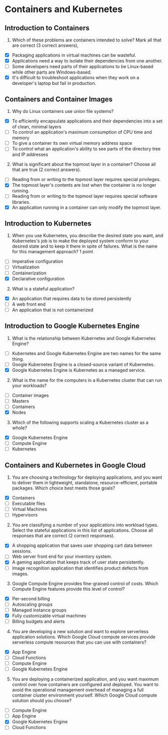 # Containers and Kubernetes

## Introduction to Containers

1. Which of these problems are containers intended to solve? Mark all that are correct (3 correct answers),

- [X] Packaging applications in virtual machines can be wasteful.
- [X] Applications need a way to isolate their dependencies from one another.
- [ ] Some developers need parts of their applications to be Linux-based while other parts are Windows-based.
- [X] It's difficult to troubleshoot applications when they work on a developer's laptop but fail in production.

## Containers and Container Images

1. Why do Linux containers use union file systems?

- [X] To efficiently encapsulate applications and their dependencies into a set of clean, minimal layers
- [ ] To control an application's maximum consumption of CPU time and memory
- [ ] To give a container its own virtual memory address space
- [ ] To control what an application's ability to see parts of the directory tree and IP addresses

2. What is significant about the topmost layer in a container? Choose all that are true (2 correct answers).

- [ ] Reading from or writing to the topmost layer requires special privileges.
- [X] The topmost layer's contents are lost when the container is no longer running.
- [ ] Reading from or writing to the topmost layer requires special software libraries.
- [X] An application running in a container can only modify the topmost layer.

## Introduction to Kubernetes

1. When you use Kubernetes, you describe the desired state you want, and Kubernetes's job is to make the deployed system conform to your desired state and to keep it there in spite of failures. What is the name for this management approach?
1 point

- [ ] Imperative configuration
- [ ] Virtualization
- [ ] Containerization
- [X] Declarative configuration

2. What is a stateful application?

- [X] An application that requires data to be stored persistently
- [ ] A web front end
- [ ] An application that is not containerized

## Introduction to Google Kubernetes Engine

1. What is the relationship between Kubernetes and Google Kubernetes Engine?

- [ ] Kubernetes and Google Kubernetes Engine are two names for the same thing.
- [ ] Google Kubernetes Engine is a closed-source variant of Kubernetes.
- [X] Google Kubernetes Engine is Kubernetes as a managed service.

2. What is the name for the computers in a Kubernetes cluster that can run your workloads?

- [ ] Container images
- [ ] Masters
- [ ] Containers
- [X] Nodes

3. Which of the following supports scaling a Kubernetes cluster as a whole?

- [X] Google Kubernetes Engine
- [ ] Compute Engine
- [ ] Kubernetes

## Containers and Kubernetes in Google Cloud

1. You are choosing a technology for deploying applications, and you want to  deliver them in lightweight, standalone, resource-efficient, portable packages. Which choice best meets those goals?

- [X] Containers
- [ ] Executable files
- [ ] Virtual Machines
- [ ] Hypervisors

2. You are classifying a number of your applications into workload types. Select the stateful applications in this list of applications. Choose all responses that are correct (2 correct responses).

- [X] A shopping application that saves user shopping cart data between sessions.
- [ ] Web server front end for your inventory system.
- [X] A gaming application that keeps track of user state persistently.
- [ ] Image recognition application that identifies product defects from images.

3. Google Compute Engine provides fine-grained control of costs.  Which Compute Engine features provide this level of control?

- [X] Per-second billing
- [ ] Autoscaling groups
- [ ] Managed instance groups
- [X] Fully customizable virtual machines
- [ ] Billing budgets and alerts

4. You are developing a new solution and want to explore serverless application solutions. Which Google Cloud compute services provide serverless compute resources that you can use with containers?

- [X] App Engine
- [ ] Cloud Functions
- [ ] Compute Engine
- [ ] Google Kubernetes Engine

5. You are deploying a containerized application, and you want maximum control over how containers are configured and deployed. You want to avoid the operational management overhead of managing a full container cluster environment yourself. Which Google Cloud compute solution should you choose?

- [ ] Compute Engine
- [ ] App Engine
- [X] Google Kubernetes Engine
- [ ] Cloud Functions
